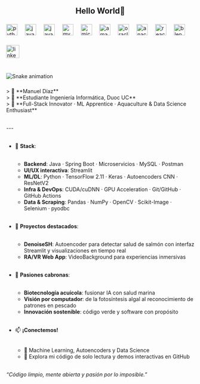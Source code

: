 <h2 align="center">Hello World🚀</h2>

###  

<div align="left">
  <img src="https://cdn.jsdelivr.net/gh/devicons/devicon/icons/python/python-original.svg" height="30" alt="python logo"  />
  <img width="12" />
  <img src="https://cdn.jsdelivr.net/gh/devicons/devicon/icons/java/java-original.svg" height="30" alt="java logo"  />
  <img width="12" />
  <img src="https://cdn.jsdelivr.net/gh/devicons/devicon/icons/javascript/javascript-original.svg" height="30" alt="javascript logo"  />
  <img width="12" />
  <img src="https://cdn.jsdelivr.net/gh/devicons/devicon/icons/mysql/mysql-original.svg" height="30" alt="mysql logo"  />
  <img width="12" />
  <img src="https://cdn.jsdelivr.net/gh/devicons/devicon/icons/microsoftsqlserver/microsoftsqlserver-plain.svg" height="30" alt="microsoftsqlserver logo"  />
  <img width="12" />
  <img src="https://cdn.jsdelivr.net/gh/devicons/devicon/icons/amazonwebservices/amazonwebservices-line-wordmark.svg" height="30" alt="amazonwebservices logo"  />
  <img width="12" />
  <img src="https://cdn.jsdelivr.net/gh/devicons/devicon/icons/oracle/oracle-original.svg" height="30" alt="oracle logo"  />
  <img width="12" />
  <img src="https://cdn.jsdelivr.net/gh/devicons/devicon/icons/anaconda/anaconda-original.svg" height="30" alt="anaconda logo"  />
  <img width="12" />
  <img src="https://cdn.jsdelivr.net/gh/devicons/devicon/icons/react/react-original.svg" height="30" alt="react logo"  />
  <img width="12" />
  <img src="https://cdn.jsdelivr.net/gh/devicons/devicon/icons/blender/blender-original.svg" height="30" alt="blender logo"  />
</div>

###

<div align="left">
  <a href="https://www.linkedin.com/in/manueladmn/" target="_blank">
    <img src="https://img.shields.io/static/v1?message=LinkedIn&logo=linkedin&label=&color=0077B5&logoColor=white&labelColor=&style=for-the-badge" height="35" alt="linkedin logo"  />
  </a>
</div>

###

<br clear="both">

<img src="https://raw.githubusercontent.com/ManuelADMN/ManuelADMN/output/snake.svg" alt="Snake animation" />

###

<p align="left">
> 👋 **Manuel Díaz**<br>
> 👋 **Estudiante Ingeniería Informática, Duoc UC**<br>
> 🚀 **Full-Stack Innovator · ML Apprentice · Aquaculture & Data Science Enthusiast**<br><br>

---<br><br>

* 🔧 **Stack**:<br><br>
  * **Backend**: Java · Spring Boot · Microservicios · MySQL · Postman<br>
  * **UI/UX interactiva**: Streamlit<br>
  * **ML/DL**: Python · TensorFlow 2.11 · Keras · Autoencoders CNN · ResNetV2<br>
  * **Infra & DevOps**: CUDA/cuDNN · GPU Acceleration · Git/GitHub · GitHub Actions<br>
  * **Data & Scraping**: Pandas · NumPy · OpenCV · Scikit-Image · Selenium · pyodbc<br><br>

* 🤖 **Proyectos destacados**:<br><br>
  * **DenoiseSH**: Autoencoder para detectar salud de salmón con interfaz Streamlit y visualizaciones en tiempo real<br>
  * **RA/VR Web App**: VideoBackground para experiencias inmersivas<br><br>

* 🌟 **Pasiones cabronas**:<br><br>
  * **Biotecnología acuícola**: fusionar IA con salud marina<br>
  * **Visión por computador**: de la fotosíntesis algal al reconocimiento de patrones en pescado<br>
  * **Innovación sostenible**: código verde y software con propósito<br><br>

* 📫 **¡Conectemos!**<br><br>
  * 💬 Machine Learning, Autoencoders y Data Science<br>
  * 📂 Explora mi código de solo lectura y demos interactivas en GitHub<br><br>

*“Código limpio, mente abierta y pasión por lo imposible.”*
</p>

###
